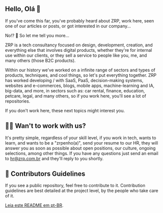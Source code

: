 ## Hello, Olá 👋

If you've come this far, you've probably heard about ZRP, work here, seen one of our articles or posts, or got interested in our company...

No!? 👀 So let me tell you more...

ZRP is a tech consultancy focused on design, development, creation, and everything else that involves digital products, whether they're for internal use within our clients, or they sell a service to people like you, me, and many others (those B2C products).

Within our history we've worked on a infinite range of sectors and types of products, techniques, and cool things, so let's put everything together. ZRP has worked developing / with SaaS, PaaS, decision-making systems, websites and e-commerces, blogs, mobile apps, machine-learning and IA, big-data, and more, in sectors such as: car rental, finance, education, petcare, legal, and many others, so if you work here, you'll see a lot of repositories.

If you don't work here, these next topics might interest you.

## 🙋‍♀️ Wan't to work with us?

It's pretty simple, regardless of your skill level, if you work in tech, wants to learn, and wants to be a "zrpenho(a)", send your resume to our HR, they will answer you as soon as possible about open positions, our culture, ongoing selections, among other things. If you have any questions just send an email to hr@zrp.com.br and they'll reply to you shortly.

## 🌈 Contributors Guidelines

If you see a public repository, feel free to contribute to it. Contribution guidelines are best detailed at the project level, by the people who take care of it.

[Leia este README em pt-BR](https://github.com/zrp/.github/profile/pt-BR.md).
